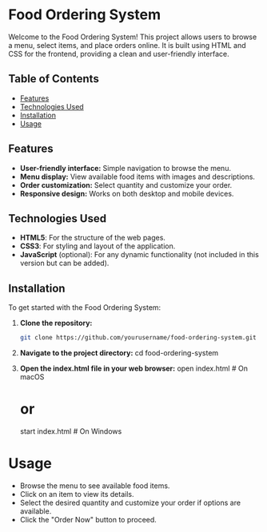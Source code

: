 # Food Ordering System

Welcome to the Food Ordering System! This project allows users to browse a menu, select items, and place orders online. It is built using HTML and CSS for the frontend, providing a clean and user-friendly interface.

## Table of Contents

- [Features](#features)
- [Technologies Used](#technologies-used)
- [Installation](#installation)
- [Usage](#usage)

## Features

- **User-friendly interface:** Simple navigation to browse the menu.
- **Menu display:** View available food items with images and descriptions.
- **Order customization:** Select quantity and customize your order.
- **Responsive design:** Works on both desktop and mobile devices.

## Technologies Used

- **HTML5**: For the structure of the web pages.
- **CSS3**: For styling and layout of the application.
- **JavaScript** (optional): For any dynamic functionality (not included in this version but can be added).

## Installation

To get started with the Food Ordering System:

1. **Clone the repository:**

   ```bash
   git clone https://github.com/yourusername/food-ordering-system.git
   
2. **Navigate to the project directory:**
     cd food-ordering-system

3. **Open the index.html file in your web browser:**
     open index.html  # On macOS
   # or
    start index.html # On Windows


# Usage
- Browse the menu to see available food items.
- Click on an item to view its details.
- Select the desired quantity and customize your order if options are available.
- Click the "Order Now" button to proceed.
